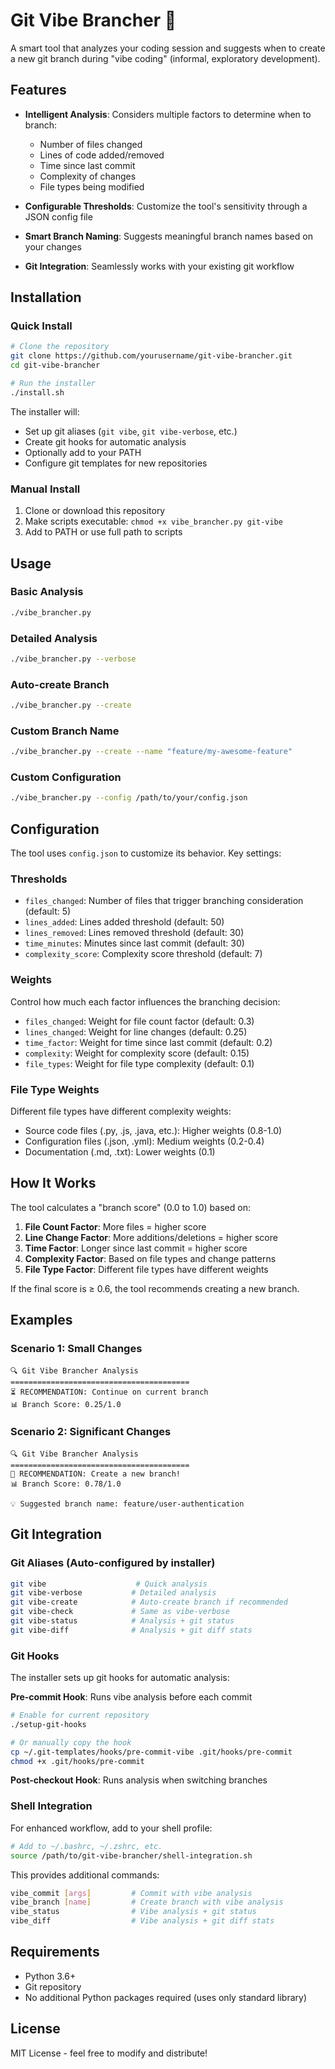 # Git Vibe Brancher 🌿

A smart tool that analyzes your coding session and suggests when to create a new git branch during "vibe coding" (informal, exploratory development).

## Features

- **Intelligent Analysis**: Considers multiple factors to determine when to branch:
  - Number of files changed
  - Lines of code added/removed
  - Time since last commit
  - Complexity of changes
  - File types being modified

- **Configurable Thresholds**: Customize the tool's sensitivity through a JSON config file
- **Smart Branch Naming**: Suggests meaningful branch names based on your changes
- **Git Integration**: Seamlessly works with your existing git workflow

## Installation

### Quick Install
```bash
# Clone the repository
git clone https://github.com/yourusername/git-vibe-brancher.git
cd git-vibe-brancher

# Run the installer
./install.sh
```

The installer will:
- Set up git aliases (`git vibe`, `git vibe-verbose`, etc.)
- Create git hooks for automatic analysis
- Optionally add to your PATH
- Configure git templates for new repositories

### Manual Install
1. Clone or download this repository
2. Make scripts executable: `chmod +x vibe_brancher.py git-vibe`
3. Add to PATH or use full path to scripts

## Usage

### Basic Analysis
```bash
./vibe_brancher.py
```

### Detailed Analysis
```bash
./vibe_brancher.py --verbose
```

### Auto-create Branch
```bash
./vibe_brancher.py --create
```

### Custom Branch Name
```bash
./vibe_brancher.py --create --name "feature/my-awesome-feature"
```

### Custom Configuration
```bash
./vibe_brancher.py --config /path/to/your/config.json
```

## Configuration

The tool uses `config.json` to customize its behavior. Key settings:

### Thresholds
- `files_changed`: Number of files that trigger branching consideration (default: 5)
- `lines_added`: Lines added threshold (default: 50)
- `lines_removed`: Lines removed threshold (default: 30)
- `time_minutes`: Minutes since last commit (default: 30)
- `complexity_score`: Complexity score threshold (default: 7)

### Weights
Control how much each factor influences the branching decision:
- `files_changed`: Weight for file count factor (default: 0.3)
- `lines_changed`: Weight for line changes (default: 0.25)
- `time_factor`: Weight for time since last commit (default: 0.2)
- `complexity`: Weight for complexity score (default: 0.15)
- `file_types`: Weight for file type complexity (default: 0.1)

### File Type Weights
Different file types have different complexity weights:
- Source code files (.py, .js, .java, etc.): Higher weights (0.8-1.0)
- Configuration files (.json, .yml): Medium weights (0.2-0.4)
- Documentation (.md, .txt): Lower weights (0.1)

## How It Works

The tool calculates a "branch score" (0.0 to 1.0) based on:

1. **File Count Factor**: More files = higher score
2. **Line Change Factor**: More additions/deletions = higher score
3. **Time Factor**: Longer since last commit = higher score
4. **Complexity Factor**: Based on file types and change patterns
5. **File Type Factor**: Different file types have different weights

If the final score is ≥ 0.6, the tool recommends creating a new branch.

## Examples

### Scenario 1: Small Changes
```
🔍 Git Vibe Brancher Analysis
========================================
⏳ RECOMMENDATION: Continue on current branch
📊 Branch Score: 0.25/1.0
```

### Scenario 2: Significant Changes
```
🔍 Git Vibe Brancher Analysis
========================================
🌿 RECOMMENDATION: Create a new branch!
📊 Branch Score: 0.78/1.0

💡 Suggested branch name: feature/user-authentication
```

## Git Integration

### Git Aliases (Auto-configured by installer)
```bash
git vibe                    # Quick analysis
git vibe-verbose           # Detailed analysis  
git vibe-create            # Auto-create branch if recommended
git vibe-check             # Same as vibe-verbose
git vibe-status            # Analysis + git status
git vibe-diff              # Analysis + git diff stats
```

### Git Hooks
The installer sets up git hooks for automatic analysis:

**Pre-commit Hook**: Runs vibe analysis before each commit
```bash
# Enable for current repository
./setup-git-hooks

# Or manually copy the hook
cp ~/.git-templates/hooks/pre-commit-vibe .git/hooks/pre-commit
chmod +x .git/hooks/pre-commit
```

**Post-checkout Hook**: Runs analysis when switching branches

### Shell Integration
For enhanced workflow, add to your shell profile:
```bash
# Add to ~/.bashrc, ~/.zshrc, etc.
source /path/to/git-vibe-brancher/shell-integration.sh
```

This provides additional commands:
```bash
vibe_commit [args]         # Commit with vibe analysis
vibe_branch [name]         # Create branch with vibe analysis  
vibe_status                # Vibe analysis + git status
vibe_diff                  # Vibe analysis + git diff stats
```

## Requirements

- Python 3.6+
- Git repository
- No additional Python packages required (uses only standard library)

## License

MIT License - feel free to modify and distribute!